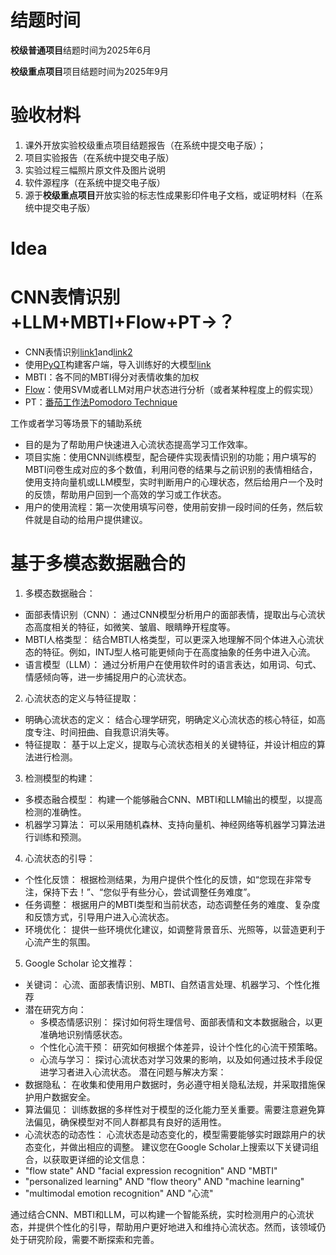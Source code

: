 # 结题时间

**校级普通项目**结题时间为2025年6月

**校级重点项目**项目结题时间为2025年9月

# 验收材料

1. 课外开放实验校级重点项目结题报告（在系统中提交电子版）；
2. 项目实验报告（在系统中提交电子版）
3. 实验过程三幅照片原文件及图片说明
4. 软件源程序（在系统中提交电子版）
5. 源于**校级重点项目**开放实验的标志性成果影印件电子文档，或证明材料（在系统中提交电子版）

# Idea


# CNN表情识别+LLM+MBTI+Flow+PT→？


* CNN表情识别[link1](https://www.kaggle.com/code/naeemahmedhaji/facial-expression-recognition-using-cnn)and[link2](https://www.kaggle.com/code/mohammedabdeldayem/facial-expression-recognition)
* 使用[PyQT](https://www.kaggle.com/code/mohammedabdeldayem/facial-expression-recognition)构建客户端，导入训练好的大模型[link](https://zhuanlan.zhihu.com/p/274436031)
* MBTI：各不同的MBTI得分对表情收集的加权
* [Flow](https://en.wikipedia.org/wiki/Flow_(psychology))：使用SVM或者LLM对用户状态进行分析（或者某种程度上的假实现）
* PT：[番茄工作法Pomodoro Technique](../杂记/番茄工作法Pomodoro%20Technique.md)

工作或者学习等场景下的辅助系统

* 目的是为了帮助用户快速进入心流状态提高学习工作效率。
* 项目实施：使用CNN训练模型，配合硬件实现表情识别的功能；用户填写的MBTI问卷生成对应的多个数值，利用问卷的结果与之前识别的表情相结合，使用支持向量机或LLM模型，实时判断用户的心理状态，然后给用户一个及时的反馈，帮助用户回到一个高效的学习或工作状态。
* 用户的使用流程：第一次使用填写问卷，使用前安排一段时间的任务，然后软件就是自动的给用户提供建议。

# 基于多模态数据融合的

1. 多模态数据融合：
 * 面部表情识别（CNN）： 通过CNN模型分析用户的面部表情，提取出与心流状态高度相关的特征，如微笑、皱眉、眼睛睁开程度等。
 * MBTI人格类型： 结合MBTI人格类型，可以更深入地理解不同个体进入心流状态的特征。例如，INTJ型人格可能更倾向于在高度抽象的任务中进入心流。
 * 语言模型（LLM）： 通过分析用户在使用软件时的语言表达，如用词、句式、情感倾向等，进一步捕捉用户的心流状态。
2. 心流状态的定义与特征提取：
 * 明确心流状态的定义： 结合心理学研究，明确定义心流状态的核心特征，如高度专注、时间扭曲、自我意识消失等。
 * 特征提取： 基于以上定义，提取与心流状态相关的关键特征，并设计相应的算法进行检测。
3. 检测模型的构建：
 * 多模态融合模型： 构建一个能够融合CNN、MBTI和LLM输出的模型，以提高检测的准确性。
 * 机器学习算法： 可以采用随机森林、支持向量机、神经网络等机器学习算法进行训练和预测。
4. 心流状态的引导：
 * 个性化反馈： 根据检测结果，为用户提供个性化的反馈，如“您现在非常专注，保持下去！”、“您似乎有些分心，尝试调整任务难度”。
 * 任务调整： 根据用户的MBTI类型和当前状态，动态调整任务的难度、复杂度和反馈方式，引导用户进入心流状态。
 * 环境优化： 提供一些环境优化建议，如调整背景音乐、光照等，以营造更利于心流产生的氛围。
5. Google Scholar 论文推荐：
 * 关键词： 心流、面部表情识别、MBTI、自然语言处理、机器学习、个性化推荐
 * 潜在研究方向：
   * 多模态情感识别： 探讨如何将生理信号、面部表情和文本数据融合，以更准确地识别情感状态。
   * 个性化心流干预： 研究如何根据个体差异，设计个性化的心流干预策略。
   * 心流与学习： 探讨心流状态对学习效果的影响，以及如何通过技术手段促进学习者进入心流状态。
潜在问题与解决方案：
 * 数据隐私： 在收集和使用用户数据时，务必遵守相关隐私法规，并采取措施保护用户数据安全。
 * 算法偏见： 训练数据的多样性对于模型的泛化能力至关重要。需要注意避免算法偏见，确保模型对不同人群都具有良好的适用性。
 * 心流状态的动态性： 心流状态是动态变化的，模型需要能够实时跟踪用户的状态变化，并做出相应的调整。
建议您在Google Scholar上搜索以下关键词组合，以获取更详细的论文信息：
 * "flow state" AND "facial expression recognition" AND "MBTI"
 * "personalized learning" AND "flow theory" AND "machine learning"
 * "multimodal emotion recognition" AND "心流"

通过结合CNN、MBTI和LLM，可以构建一个智能系统，实时检测用户的心流状态，并提供个性化的引导，帮助用户更好地进入和维持心流状态。然而，该领域仍处于研究阶段，需要不断探索和完善。

